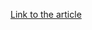 [Link to the article](https://bleepingcomputer.com/news/security/chinas-apt-hackers-move-to-ransomware-attacks/)
